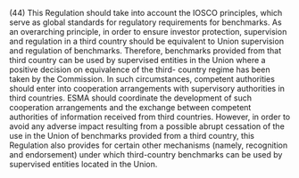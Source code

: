 (44) This Regulation should take into account the IOSCO principles, which serve as global standards for regulatory requirements for benchmarks. As an overarching principle, in order to ensure investor protection, supervision and regulation in a third country should be equivalent to Union supervision and regulation of benchmarks. Therefore, benchmarks provided from that third country can be used by supervised entities in the Union where a positive decision on equivalence of the third- country regime has been taken by the Commission. In such circumstances, competent authorities should enter into cooperation arrangements with supervisory authorities in third countries. ESMA should coordinate the development of such cooperation arrangements and the exchange between competent authorities of information received from third countries. However, in order to avoid any adverse impact resulting from a possible abrupt cessation of the use in the Union of benchmarks provided from a third country, this Regulation also provides for certain other mechanisms (namely, recognition and endorsement) under which third-country benchmarks can be used by supervised entities located in the Union.